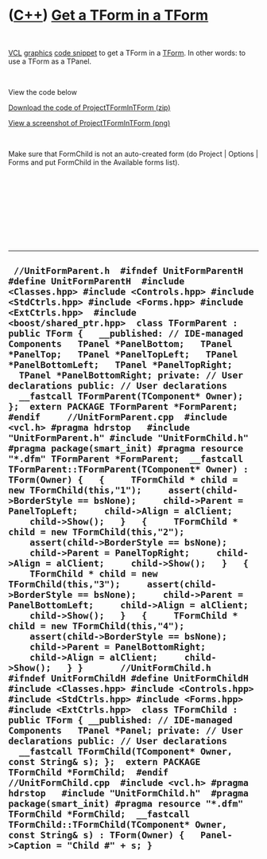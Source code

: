 



 

 

 

 

 

([C++](Cpp.htm)) [Get a TForm in a TForm](CppTFormInTForm.htm)
==============================================================

 

[VCL](CppVcl.htm) [graphics](CppVclGraphics.htm) [code
snippet](CppVclCodeSnippets.htm) to get a TForm in a
[TForm](CppTForm.htm). In other words: to use a TForm as a TPanel.

 

View the code below

[Download the code of ProjectTFormInTForm (zip)](CppTFormInTForm.zip)

[View a screenshot of ProjectTFormInTForm (png)](CppTFormInTForm.PNG)

 

Make sure that FormChild is not an auto-created form (do Project |
Options | Forms and put FormChild in the Available forms list).

 

 

 

 

 

  ---------------------------------------------------------------------------------------------------------------------------------------------------------------------------------------------------------------------------------------------------------------------------------------------------------------------------------------------------------------------------------------------------------------------------------------------------------------------------------------------------------------------------------------------------------------------------------------------------------------------------------------------------------------------------------------------------------------------------------------------------------------------------------------------------------------------------------------------------------------------------------------------------------------------------------------------------------------------------------------------------------------------------------------------------------------------------------------------------------------------------------------------------------------------------------------------------------------------------------------------------------------------------------------------------------------------------------------------------------------------------------------------------------------------------------------------------------------------------------------------------------------------------------------------------------------------------------------------------------------------------------------------------------------------------------------------------------------------------------------------------------------------------------------------------------------------------------------------------------------------------------------------------------------------------------------------------------------------------------------------------------------------------------------------------------------------------------------------------------------------------------------------------------------------------------------------------------------------------------------------------------------------------------------------------------------------------------------------------------------------------------------------------------------------------------------------
  ` //UnitFormParent.h  #ifndef UnitFormParentH #define UnitFormParentH  #include <Classes.hpp> #include <Controls.hpp> #include <StdCtrls.hpp> #include <Forms.hpp> #include <ExtCtrls.hpp>  #include <boost/shared_ptr.hpp>  class TFormParent : public TForm {   __published: // IDE-managed Components   TPanel *PanelBottom;   TPanel *PanelTop;   TPanel *PanelTopLeft;   TPanel *PanelBottomLeft;   TPanel *PanelTopRight;   TPanel *PanelBottomRight; private: // User declarations public: // User declarations   __fastcall TFormParent(TComponent* Owner); };  extern PACKAGE TFormParent *FormParent;  #endif     //UnitFormParent.cpp  #include <vcl.h> #pragma hdrstop   #include "UnitFormParent.h" #include "UnitFormChild.h"  #pragma package(smart_init) #pragma resource "*.dfm" TFormParent *FormParent;  __fastcall TFormParent::TFormParent(TComponent* Owner) : TForm(Owner) {   {     TFormChild * child = new TFormChild(this,"1");     assert(child->BorderStyle == bsNone);     child->Parent = PanelTopLeft;     child->Align = alClient;     child->Show();   }   {     TFormChild * child = new TFormChild(this,"2");     assert(child->BorderStyle == bsNone);     child->Parent = PanelTopRight;     child->Align = alClient;     child->Show();   }   {     TFormChild * child = new TFormChild(this,"3");     assert(child->BorderStyle == bsNone);     child->Parent = PanelBottomLeft;     child->Align = alClient;     child->Show();   }   {     TFormChild * child = new TFormChild(this,"4");     assert(child->BorderStyle == bsNone);     child->Parent = PanelBottomRight;     child->Align = alClient;     child->Show();   } }       //UnitFormChild.h   #ifndef UnitFormChildH #define UnitFormChildH  #include <Classes.hpp> #include <Controls.hpp> #include <StdCtrls.hpp> #include <Forms.hpp> #include <ExtCtrls.hpp>  class TFormChild : public TForm { __published: // IDE-managed Components   TPanel *Panel; private: // User declarations public: // User declarations   __fastcall TFormChild(TComponent* Owner, const String& s); };  extern PACKAGE TFormChild *FormChild;  #endif    //UnitFormChild.cpp  #include <vcl.h> #pragma hdrstop   #include "UnitFormChild.h"  #pragma package(smart_init) #pragma resource "*.dfm" TFormChild *FormChild;  __fastcall TFormChild::TFormChild(TComponent* Owner, const String& s) : TForm(Owner) {   Panel->Caption = "Child #" + s; }`
  ---------------------------------------------------------------------------------------------------------------------------------------------------------------------------------------------------------------------------------------------------------------------------------------------------------------------------------------------------------------------------------------------------------------------------------------------------------------------------------------------------------------------------------------------------------------------------------------------------------------------------------------------------------------------------------------------------------------------------------------------------------------------------------------------------------------------------------------------------------------------------------------------------------------------------------------------------------------------------------------------------------------------------------------------------------------------------------------------------------------------------------------------------------------------------------------------------------------------------------------------------------------------------------------------------------------------------------------------------------------------------------------------------------------------------------------------------------------------------------------------------------------------------------------------------------------------------------------------------------------------------------------------------------------------------------------------------------------------------------------------------------------------------------------------------------------------------------------------------------------------------------------------------------------------------------------------------------------------------------------------------------------------------------------------------------------------------------------------------------------------------------------------------------------------------------------------------------------------------------------------------------------------------------------------------------------------------------------------------------------------------------------------------------------------------------------------

 

 

 

 

 





 



